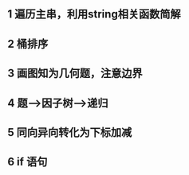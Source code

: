 ## 1 遍历主串，利用string相关函数简解

## 2 桶排序

## 3 画图知为几何题，注意边界

## 4 题-->因子树-->递归

## 5 同向异向转化为下标加减

## 6 if 语句